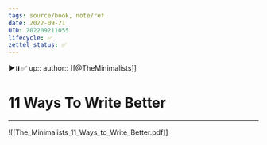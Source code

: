 ```yaml
---
tags: source/book, note/ref
date: 2022-09-21
UID: 202209211055
lifecycle: ✅
zettel_status: ✅
---
```

▶️⏸️✅
up::
author:: [[@TheMinimalists]]
# 11 Ways To Write Better
---

![[The_Minimalists_11_Ways_to_Write_Better.pdf]]